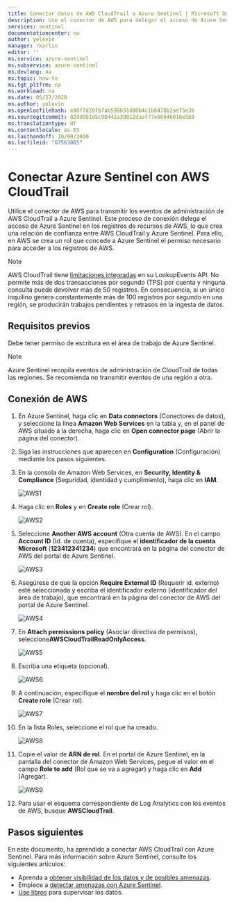 ```yaml
---
title: Conectar datos de AWS CloudTrail a Azure Sentinel | Microsoft Docs
description: Use el conector de AWS para delegar el acceso de Azure Sentinel en los registros de recursos de AWS, lo que crea una relación de confianza entre AWS CloudTrail y Sentinel.
services: sentinel
documentationcenter: na
author: yelevin
manager: rkarlin
editor: ''
ms.service: azure-sentinel
ms.subservice: azure-sentinel
ms.devlang: na
ms.topic: how-to
ms.tgt_pltfrm: na
ms.workload: na
ms.date: 05/27/2020
ms.author: yelevin
ms.openlocfilehash: e80f7d26fb7ab598651d08b4c1b6478b2ae75e3b
ms.sourcegitcommit: 829d951d5c90442a38012daaf77e86046018e5b9
ms.translationtype: HT
ms.contentlocale: es-ES
ms.lasthandoff: 10/09/2020
ms.locfileid: "87563065"
---
```

# <a name="connect-azure-sentinel-to-aws-cloudtrail"></a>Conectar Azure Sentinel con AWS CloudTrail

Utilice el conector de AWS para transmitir los eventos de administración de AWS CloudTrail a Azure Sentinel. Este proceso de conexión delega el acceso de Azure Sentinel en los registros de recursos de AWS, lo que crea una relación de confianza entre AWS CloudTrail y Azure Sentinel. Para ello, en AWS se crea un rol que concede a Azure Sentinel el permiso necesario para acceder a los registros de AWS.

> [!NOTE]
> AWS CloudTrail tiene [limitaciones integradas](https://docs.aws.amazon.com/awscloudtrail/latest/userguide/WhatIsCloudTrail-Limits.html) en su LookupEvents API. No permite más de dos transacciones por segundo (TPS) por cuenta y ninguna consulta puede devolver más de 50 registros. En consecuencia, si un único inquilino genera constantemente más de 100 registros por segundo en una región, se producirán trabajos pendientes y retrasos en la ingesta de datos.

## <a name="prerequisites"></a>Requisitos previos

Debe tener permiso de escritura en el área de trabajo de Azure Sentinel.

> [!NOTE]
> Azure Sentinel recopila eventos de administración de CloudTrail de todas las regiones. Se recomienda no transmitir eventos de una región a otra.

## <a name="connect-aws"></a>Conexión de AWS 


1. En Azure Sentinel, haga clic en **Data connectors** (Conectores de datos), y seleccione la línea **Amazon Web Services** en la tabla y, en el panel de AWS situado a la derecha, haga clic en **Open connector page** (Abrir la página del conector).

1. Siga las instrucciones que aparecen en **Configuration** (Configuración) mediante los pasos siguientes.
 
1.  En la consola de Amazon Web Services, en **Security, Identity & Compliance** (Seguridad, identidad y cumplimiento), haga clic en **IAM**.

    ![AWS1](./media/connect-aws/aws-1.png)

1.  Haga clic en **Roles** y en **Create role** (Crear rol).

    ![AWS2](./media/connect-aws/aws-2.png)

1.  Seleccione **Another AWS account** (Otra cuenta de AWS). En el campo **Account ID** (Id. de cuenta), especifique el **identificador de la cuenta Microsoft** (**123412341234**) que encontrará en la página del conector de AWS del portal de Azure Sentinel.

    ![AWS3](./media/connect-aws/aws-3.png)

1.  Asegúrese de que la opción **Require External ID** (Requerir id. externo) esté seleccionada y escriba el identificador externo (identificador del área de trabajo), que encontrará en la página del conector de AWS del portal de Azure Sentinel.

    ![AWS4](./media/connect-aws/aws-4.png)

1.  En **Attach permissions policy** (Asociar directiva de permisos), seleccione**AWSCloudTrailReadOnlyAccess**.

    ![AWS5](./media/connect-aws/aws-5.png)

1.  Escriba una etiqueta (opcional).

    ![AWS6](./media/connect-aws/aws-6.png)

1.  A continuación, especifique el **nombre del rol** y haga clic en el botón **Create role** (Crear rol).

    ![AWS7](./media/connect-aws/aws-7.png)

1.  En la lista Roles, seleccione el rol que ha creado.

    ![AWS8](./media/connect-aws/aws-8.png)

1.  Copie el valor de **ARN de rol**. En el portal de Azure Sentinel, en la pantalla del conector de Amazon Web Services, pegue el valor en el campo **Role to add** (Rol que se va a agregar) y haga clic en **Add** (Agregar).

    ![AWS9](./media/connect-aws/aws-9.png)

1. Para usar el esquema correspondiente de Log Analytics con los eventos de AWS, busque **AWSCloudTrail**.



## <a name="next-steps"></a>Pasos siguientes
En este documento, ha aprendido a conectar AWS CloudTrail con Azure Sentinel. Para más información sobre Azure Sentinel, consulte los siguientes artículos:
- Aprenda a [obtener visibilidad de los datos y de posibles amenazas](quickstart-get-visibility.md).
- Empiece a [detectar amenazas con Azure Sentinel](tutorial-detect-threats-built-in.md).
- [Use libros](tutorial-monitor-your-data.md) para supervisar los datos.

